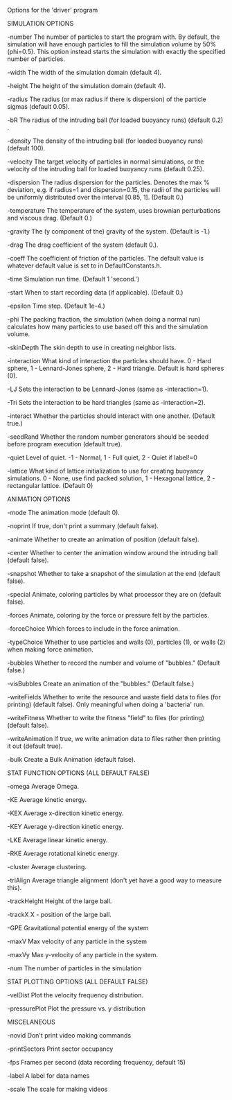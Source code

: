 Options for the 'driver' program

SIMULATION OPTIONS

-number	    	The number of particles to start the program with. By default, the simulation will have enough particles to fill the simulation volume by 50% (phi=0.5). This option instead starts the simulation with exactly the specified number of particles.

-width	    	The width of the simulation domain  (default 4).

-height	    	The height of the simulation domain (default 4).

-radius     	The radius (or max radius if there is dispersion) of the particle sigmas (default 0.05).

-bR         	The radius of the intruding ball (for loaded buoyancy runs) (default 0.2) .

-density    	The density of the intruding ball (for loaded buoyancy runs) (default 100).

-velocity   	The target velocity of particles in normal simulations, or the velocity of the intruding ball for loaded buoyancy runs (default 0.25).

-dispersion 	The radius dispersion for the particles. Denotes the max % deviation, e.g. if radius=1 and dispersion=0.15, the radii of the particles will be uniformly distributed over the interval [0.85, 1]. (Default 0.)

-temperature	The temperature of the system, uses brownian perturbations and viscous drag. (Default 0.)

-gravity       	The (y component of the) gravity of the system. (Default is -1.)

-drag 		The drag coefficient of the system (default 0.).

-coeff 		The coefficient of friction of the particles. The default value is whatever default value is set to in DefaultConstants.h.

-time 		Simulation run time. (Default 1 'second.')

-start 		When to start recording data (if applicable). (Default 0.)

-epsilon 	Time step. (Default 1e-4.)

-phi            The packing fraction, the simulation (when doing a normal run) calculates how many particles to use based off this and the simulation volume.

-skinDepth      The skin depth to use in creating neighbor lists.

-interaction	What kind of interaction the particles should have. 0 - Hard sphere, 1 - Lennard-Jones sphere, 2 - Hard triangle. Default is hard spheres (0).

-LJ 		Sets the interaction to be Lennard-Jones (same as -interaction=1).

-Tri 		Sets the interaction to be hard triangles (same as -interaction=2).

-interact 	Whether the particles should interact with one another. (Default true.)

-seedRand 	Whether the random number generators should be seeded before program execution (default true).

-quiet     	Level of quiet. -1 - Normal, 1 - Full quiet, 2 - Quiet if label!=0

-lattice   	What kind of lattice initialization to use for creating buoyancy simulations. 0 - None, use find packed solution, 1 - Hexagonal lattice, 2 - rectangular lattice. (Default 0)

ANIMATION OPTIONS

-mode   	The animation mode (default 0).

-noprint 	If true, don't print a summary (default false). 

-animate 	Whether to create an animation of position (default false).

-center   	Whether to center the animation window around the intruding ball (default false). 
		
-snapshot 	Whether to take a snapshot of the simulation at the end (default false).

-special 	Animate, coloring particles by what processor they are on (default false).

-forces  	Animate, coloring by the force or pressure felt by the particles.

-forceChoice 	Which forces to include in the force animation.

-typeChoice 	Whether to use particles and walls (0), particles (1), or walls (2) when making force animation.

-bubbles 	Whether to record the number and volume of "bubbles." (Default false.)

-visBubbles 	Create an animation of the "bubbles." (Default false.)
		
-writeFields 	Whether to write the resource and waste field data to files (for printing) (default false). Only meaningful when doing a 'bacteria' run.

-writeFitness	Whether to write the fitness "field" to files (for printing) (default false).

-writeAnimation If true, we write animation data to files rather then printing it out (default true).

-bulk  		Create a Bulk Animation (default false).

STAT FUNCTION OPTIONS (ALL DEFAULT FALSE)

-omega		Average Omega.

-KE      	Average kinetic energy.

-KEX     	Average x-direction kinetic energy.

-KEY    	Average y-direction kinetic energy.

-LKE     	Average linear kinetic energy.

-RKE     	Average rotational kinetic energy.

-cluster 	Average clustering.

-triAlign 	Average triangle alignment (don't yet have a good way to measure this).

-trackHeight  	Height of the large ball.

-trackX  	X - position of the large ball.

-GPE     	Gravitational potential energy of the system

-maxV    	Max velocity of any particle in the system

-maxVy   	Max y-velocity of any particle in the system.

-num     	The number of particles in the simulation

STAT PLOTTING OPTIONS (ALL DEFAULT FALSE)

-velDist        Plot the velocity frequency distribution.

-pressurePlot 	Plot the pressure vs. y distribution

MISCELANEOUS

-novid		Don't print video making commands

-printSectors 	Print sector occupancy

-fps 		Frames per second (data recording frequency, default 15)

-label		A label for data names

-scale		The scale for making videos

